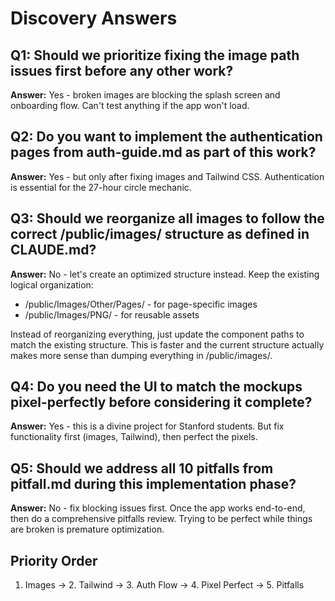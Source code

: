 # Discovery Answers

## Q1: Should we prioritize fixing the image path issues first before any other work?
**Answer:** Yes - broken images are blocking the splash screen and onboarding flow. Can't test anything if the app won't load.

## Q2: Do you want to implement the authentication pages from auth-guide.md as part of this work?
**Answer:** Yes - but only after fixing images and Tailwind CSS. Authentication is essential for the 27-hour circle mechanic.

## Q3: Should we reorganize all images to follow the correct /public/images/ structure as defined in CLAUDE.md?
**Answer:** No - let's create an optimized structure instead. Keep the existing logical organization:
- /public/Images/Other/Pages/ - for page-specific images
- /public/Images/PNG/ - for reusable assets

Instead of reorganizing everything, just update the component paths to match the existing structure. This is faster and the current structure actually makes more sense than dumping everything in /public/images/.

## Q4: Do you need the UI to match the mockups pixel-perfectly before considering it complete?
**Answer:** Yes - this is a divine project for Stanford students. But fix functionality first (images, Tailwind), then perfect the pixels.

## Q5: Should we address all 10 pitfalls from pitfall.md during this implementation phase?
**Answer:** No - fix blocking issues first. Once the app works end-to-end, then do a comprehensive pitfalls review. Trying to be perfect while things are broken is premature optimization.

## Priority Order
1. Images → 2. Tailwind → 3. Auth Flow → 4. Pixel Perfect → 5. Pitfalls